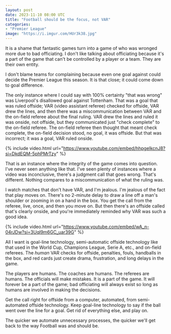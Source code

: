 ```yaml
---
layout: post
date: 2023-11-10 08:00 UTC
title: "Football should be the focus, not VAR" 
categories:
- "Premier League"
image: "https://i.imgur.com/HUr3k38.jpg"
---
```


It is a shame that fantastic games turn into a game of who was wronged more due to bad officiating. I don't like talking about officiating because it's a part of the game that can't be controlled by a player or a team. They are their own entity.

<!---more--->

I don't blame teams for complaining because even one goal against could decide the Premier League this season. It is that close; it could come down to goal difference.

The only instance where I could say with 100% certainty "that was wrong" was Liverpool's disallowed goal against Tottenham. That was a goal that was ruled offside; VAR (video assistant referee) checked for offside, VAR drew the lines, and then there was a miscommunication between VAR and the on-field referee about the final ruling. VAR drew the lines and ruled it was onside, not offside, but they communicated just "check complete" to the on-field referee. The on-field referee then thought that meant check complete, the on-field decision stood, no goal, it was offside. But that was incorrect; it was a goal, VAR ruled onside.

{% include video.html url="https://www.youtube.com/embed/hhpgelkcnJ8?si=DkdEQM-5phPMrTzy" %}

That is an instance where the integrity of the game comes into question. I've never seen anything like that. I've seen plenty of instances where a video was inconclusive, there's a judgment call that goes wrong. That's different. Nothing compares to a miscommunication of what the ruling was.

I watch matches that don't have VAR, and I'm jealous. I'm jealous of the fact that play moves on. There's no 2-minute delay to draw a line off a man's shoulder or zooming in on a hand in the box. You get the call from the referee, live, once, and then you move on. But then there's an offside called that's clearly onside, and you're immediately reminded why VAR was such a good idea.

{% include video.html url="https://www.youtube.com/embed/wA_n-04rJDw?si=3Uql9m6GC_uar39G" %}

All I want is goal-line technology, semi-automatic offside technology like that used in the World Cup, Champions League, Serie A, etc., and on-field referees. The *human* VAR checks for offside, penalties, fouls, handballs in the box, and red cards just create drama, frustration, and long delays in the game.

The players are humans. The coaches are humans. The referees are humans. The officials will make mistakes. It is a part of the game. It will forever be a part of the game; bad officiating will always exist so long as humans are involved in making the decisions.

Get the call right for offside from a computer, automated, from semi-automated offside technology. Keep goal-line technology to say if the ball went over the line for a goal. Get rid of everything else, and play on.

The quicker we automate unnecessary processes, the quicker we'll get back to the way Football was and should be.